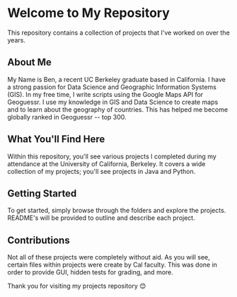 <h1>Welcome to My Repository</h1>

<p>This repository contains a collection of projects that I've worked on over the years.</p>

<h2>About Me</h2>
<p>My Name is Ben, a recent UC Berkeley graduate based in California. I have a strong passion for Data Science and Geographic Information Systems (GIS). In my free time, I write scripts using the Google Maps API for Geoguessr.
I use my knowledge in GIS and Data Science to create maps and to learn about the geography of countries. This has helped me become globally ranked in Geoguessr -- top 300. </p>

<h2>What You'll Find Here</h2>
<p>Within this repository, you'll see various projects I completed during my attendance at the University of California, Berkeley. It covers a wide collection of my projects; you'll see projects in Java and Python.</p>

<h2>Getting Started</h2>
<p>To get started, simply browse through the folders and explore the projects. README's will be provided to outline and describe each project.</p>

<h2>Contributions</h2>
<p>Not all of these projects were completely without aid. As you will see, certain files within projects were create by Cal faculty. This was done in order to provide GUI, hidden tests for grading, and more.</p>

<p>Thank you for visiting my projects repository 😊</p>
